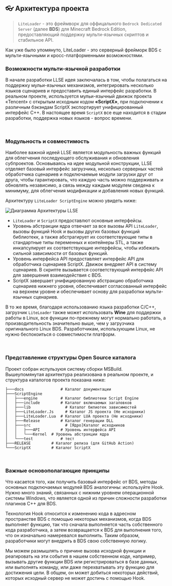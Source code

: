 <!-- translated -->

## 👓 Архитектура проекта

> `LiteLoader` - это фреймворк для оффицального `Bedrock Dedicated Server` (далее **BDS**) для Minecraft Bedrock Edition, предоставляющий поддержку мульти-язычных скриптов и стабильное API.

Как уже было упомянуто, LiteLoader - это серверный фрейморк BDS с мульти-язычными и кросс-платформенными возможностями.

### Возможности мульти-язычной разработки

В начале разработки LLSE идея заключалась в том, чтобы полагаться на поддержку мульи-язычных механизмов, интегрировать несколько языков сценариев и предоставить единый интерфейс разработки.
В реальном проекте, используется мульи-язычный движок проекта «Tencent» с открытым исходным кодом **«ScriptX»**, при подключении к различным бэкэндам ScriptX экспортирует унифицированный интерфейс C++.
В настоящее время `ScriptX` все еще находится в стадии разработки, поддержка новых языков - вопрос времени.

<br>

### Модульность и совместимость

Наиболее важной идеей LLSE является модульность важных функций для облегчения последующего обслуживания и обновления субпроектов. Основываясь на идее модульной конструкции, LLSE отделяет базовый интерфейс загрузчика, несколько серверных частей обработчика сценариев и подключаемые модули загрузки друг от друга, чтобы гарантировать, что каждую часть можно поддерживать и обновлять независимо, а связь между каждым модулем сведена к минимуму, для облегчения модификации и добавления новых функций.

Архитектуру `LiteLoader ScriptEngine` можно увидеть ниже:

![Диаграмма Архитектуры LLSE](/ru_RU/Maintenance/Structure.png)

- `LiteLoader` и `ScriptX` предоставлют основные интерфейсы.
- Уровень абстракции ядра отвечает за все вызовы API `LiteLoader`, вызовы функций Hook и вызовы других базовых функций библиотекк, а также абстрагирует их соответствующие типы в стандартные типы переменных и контейнеры STL, а также инкапсулирует их соответствующие интерфейсы, чтобы избежать сильной зависимости от базовых функций. 
- Уровень интерфейса API предоставляет интерфейс API для обработчика сценариев ScriptX. Движок внедряет API в систему сценариев. В скрипте вызывается соответствующий интерфейс API для завершения взаимодействия с BDS.
- ScriptX завершает унифицированную абстракцию обработчика сценариев нижнего уровня, обеспечивает согласованный интерфейс на верхнем уровне и обеспечивает основу для разработки мульти-язычных сценариев.

В то же время, благодаря использованию языка разработки C/C++, загрузчик `LiteLoader` также может использовать **Wine** для поддержки работы в Linux, все функции по-прежнему могут нормально работать, а производительность значительно выше, чем у загрузчика оригинального Linux BDS. Разработчикам, использующим Linux, не нужно беспокоиться о совместимости платформ.

<br>

### Представление структуры Open Source каталога 

Проект собран испульзуюя систему сборки MSBuild.  
Вышеупомянутая архитектура реализована в реальном проекте, и структура каталогов проекта показана ниже:

```
├───docs				# Каталог документации
├───ScriptEngine
│   ├───engine			# Каталог библиотеки Script Engine
│   ├───include			# Каталог включаемых загаловков
│   ├───lib				  # Каталог билиотек зависимостей
│   ├───LiteLoader.Js	  # Каталог JS проекта (Не исходники)
│   ├───LiteLoader.Lua	# Каталог LUA проекта (Не исходники)
│   ├───Release			# Каталог генерации DLL
│   ├───src				  # [Ядро]Каталог исходников
│   │   ├───API			# Уровень интерфейса API
│   │   └───Kernel	# Уровень абстракции ядра
│   └───test			# тест
├───RELEASE			# Каталог релиза (для GitHub Action)
└───ScriptX			# Каталог ScriptX
```

<br>

### Важные основополагающие принципы

Что касается того, как получить базовый интерфейс от BDS, методы основных подключаемых модулей BDS аналогичны: используйте Hook. Нужно много знаний, связанных с нижним уровнем операционной системы Windows, что является одной из причин сложности разработки плагинов C++ для BDS.

Технология Hook относится к изменению кода в адресном пространстве BDS с помощью некоторых механизмов, когда BDS выполняет функцию, так что сначала выполняется часть собственного кода разработчика, а затем возвращается к BDS для выполнения того, что он изначально намеревался выполнить. Таким образом, разработчики могут внедрить в BDS свою собственную логику.

Мы можем размышлять о причине вызова исходной функции и реагировать на эти события в нашем собственном коде, например, вызывать другие функции BDS или регистрироваться в базе данных, или выполнять команду, или даже перехватывать эту функцию для достижения цели. В общем, он может добиться некоторых действий, которых исходный сервер не может достичь с помощью Hook.